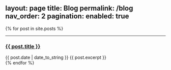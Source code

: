 layout:     page
title:      Blog
permalink:  /blog
nav_order:  2
pagination: 
  enabled: true
---
<div class="posts">
  {% for post in site.posts %}
  <br><hr>
  <div class="post">
    <h3 class="post-title">
      <a href="{{ post.url }}">
        {{ post.title }}
      </a>
    </h3>
    <span class="post-date">{{ post.date | date_to_string }}</span>
    {{ post.excerpt }}
  </div>
  {% endfor %}
</div>